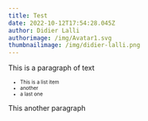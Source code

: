 ```yaml
---
title: Test
date: 2022-10-12T17:54:28.045Z
author: Didier Lalli
authorimage: /img/Avatar1.svg
thumbnailimage: /img/didier-lalli.png
---
```

<style>

ul li{
 font-size:10px;
}

</style>
 
This is a paragraph of text

* This is a list item
* another
* a last one


This another paragraph